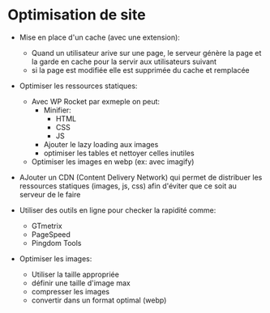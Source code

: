 # Optimisation de site

+ Mise en place d'un cache (avec une extension):
    - Quand un utilisateur arive sur une page, le serveur génère la page et la garde en cache pour la servir aux utilisateurs suivant
    - si la page est modifiée elle est supprimée du cache et remplacée

+ Optimiser les ressources statiques:
    - Avec WP Rocket par exmeple on peut:
        - Minifier:
            - HTML
            - CSS
            - JS
        - Ajouter le lazy loading aux images
        - optimiser les tables et nettoyer celles inutiles
    - Optimiser les images en webp (ex: avec imagify)

+ AJouter un CDN (Content Delivery Network) qui permet de distribuer les ressources statiques (images, js, css) afin d'éviter que ce soit au serveur de le faire 

+ Utiliser des outils en ligne pour checker la rapidité comme:
    - GTmetrix
    - PageSpeed
    - Pingdom Tools

+ Optimiser les images:
    - Utiliser la taille appropriée
    - définir une taille d'image max
    - compresser les images
    - convertir dans un format optimal (webp)


